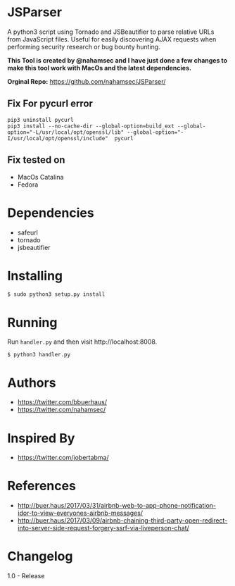 # JSParser

A python3 script using Tornado and JSBeautifier to parse relative URLs from JavaScript files. Useful for easily discovering AJAX requests when performing security research or bug bounty hunting.

**This Tool is created by @nahamsec and I have just done a few changes to make this tool work with MacOs and the latest dependencies.**

**Orginal Repo:** https://github.com/nahamsec/JSParser/

## Fix For pycurl error


```
pip3 uninstall pycurl 
pip3 install --no-cache-dir --global-option=build_ext --global-option="-L/usr/local/opt/openssl/lib" --global-option="-I/usr/local/opt/openssl/include"  pycurl
```

## Fix tested on
* MacOs Catalina
* Fedora

# Dependencies

- safeurl
- tornado
- jsbeautifier

# Installing

```
$ sudo python3 setup.py install
```

# Running

Run `handler.py` and then visit http://localhost:8008.

```
$ python3 handler.py
```

# Authors

- https://twitter.com/bbuerhaus/
- https://twitter.com/nahamsec/

# Inspired By

- https://twitter.com/jobertabma/

# References

 - http://buer.haus/2017/03/31/airbnb-web-to-app-phone-notification-idor-to-view-everyones-airbnb-messages/
 - http://buer.haus/2017/03/09/airbnb-chaining-third-party-open-redirect-into-server-side-request-forgery-ssrf-via-liveperson-chat/

# Changelog

1.0 - Release
